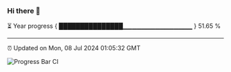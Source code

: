 ### Hi there 👋

⏳ Year progress { ███████████████▁▁▁▁▁▁▁▁▁▁▁▁▁▁▁ } 51.65 %

---

⏰ Updated on Mon, 08 Jul 2024 01:05:32 GMT

![Progress Bar CI](https://github.com/JuvenileQ/Progress-Bar-CI/workflows/main/badge.svg)
